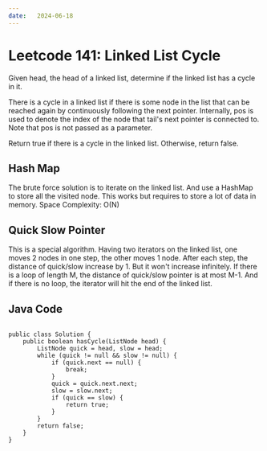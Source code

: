 ```yaml
---
date:   2024-06-18
---
```


# Leetcode 141: Linked List Cycle

Given head, the head of a linked list, determine if the linked list has a cycle in it.

There is a cycle in a linked list if there is some node in the list that can be reached again by continuously following the next pointer. Internally, pos is used to denote the index of the node that tail's next pointer is connected to. Note that pos is not passed as a parameter.

Return true if there is a cycle in the linked list. Otherwise, return false.

## Hash Map
The brute force solution is to iterate on the linked list. And use a HashMap to store all the visited node. This works but requires to store a lot of data in memory.
Space Complexity: O(N)

## Quick Slow Pointer
This is a special algorithm. Having two iterators on the linked list, one moves 2 nodes in one step, the other moves 1 node. After each step, the distance of quick/slow increase by 1. But it won't increase infinitely. If there is a loop of length M, the distance of quick/slow pointer is at most M-1. And if there is no loop, the iterator will hit the end of the linked list.

## Java Code
<pre>
<code>
public class Solution {
    public boolean hasCycle(ListNode head) {
        ListNode quick = head, slow = head;
        while (quick != null && slow != null) {
            if (quick.next == null) {
                break;
            }
            quick = quick.next.next;
            slow = slow.next;
            if (quick == slow) {
                return true;
            }
        }
        return false;
    }
}
</code>
</pre>